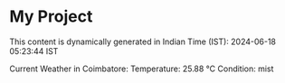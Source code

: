 # My Project

This content is dynamically generated in Indian Time (IST): 2024-06-18 05:23:44 IST


Current Weather in Coimbatore:
Temperature: 25.88 °C
Condition: mist
